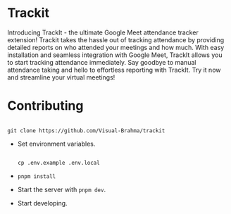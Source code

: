 # Trackit

Introducing TrackIt - the ultimate Google Meet attendance tracker extension! Trackit takes the hassle out of tracking attendance by providing detailed reports on who attended your meetings and how much. With easy installation and seamless integration with Google Meet, TrackIt allows you to start tracking attendance immediately. Say goodbye to manual attendance taking and hello to effortless reporting with TrackIt. Try it now and streamline your virtual meetings!

# Contributing

```

git clone https://github.com/Visual-Brahma/trackit

```

* Set environment variables.

  ```

  cp .env.example .env.local

  ```
* ```
  pnpm install
  ```
* Start the server with ``pnpm dev``.
* Start developing.
